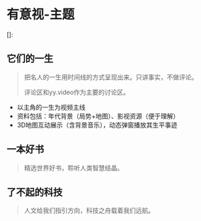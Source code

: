 # 有意视-主题

[]: 



## 它们的一生

> 把名人的一生用时间线的方式呈现出来。只讲事实，不做评论。
>
> 评论区和yy.video作为主要的讨论区。

- 以主角的一生为视频主线
- 资料包括：年代背景（局势+地图）、影视资源（便于理解）
- 3D地图互动展示（含背景音乐），动态弹窗播放其生平事迹

## 一本好书

> 精选世界好书，聆听人类智慧结晶。

## 了不起的科技

> 人文给我们指引方向，科技之舟载着我们远航。